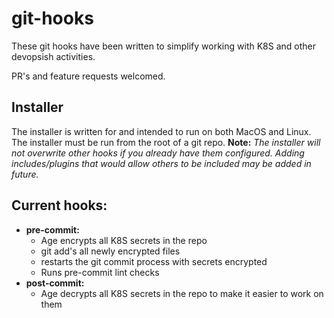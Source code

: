 # git-hooks
These git hooks have been written to simplify working with K8S and other devopsish activities.

PR's and feature requests welcomed. 

## Installer
The installer is written for and intended to run on both MacOS and Linux.
The installer must be run from the root of a git repo.
**Note:** *The installer will not overwrite other hooks if you already have them configured. Adding includes/plugins that would allow others to be included may be added in future.*

## Current hooks:
   - **pre-commit:**
     - Age encrypts all K8S secrets in the repo
     - git add's all newly encrypted files
     - restarts the git commit process with secrets encrypted
     - Runs pre-commit lint checks
   - **post-commit:**
     - Age decrypts all K8S secrets in the repo to make it easier to work on them
